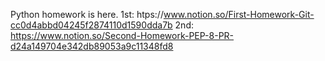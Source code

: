 Python homework is here.                                                                                                1st:                                                                                                                    htps://www.notion.so/First-Homework-Git-cc0d4abbd04245f2874110d1590dda7b                                                2nd:                                                                                                                    https://www.notion.so/Second-Homework-PEP-8-PR-d24a149704e342db89053a9c11348fd8       
